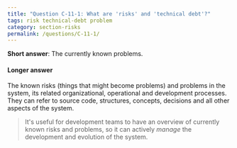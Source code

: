 ```yaml
---
title: "Question C-11-1: What are 'risks' and 'technical debt'?"
tags: risk technical-debt problem
category: section-risks
permalink: /questions/C-11-1/
---
```




**Short answer**: The currently known problems.

#### Longer answer

The known risks (things that might become problems) and problems in the system, its related organizational, operational and development processes. They can refer to source code, structures, concepts,
decisions and all other aspects of the system.


>It's useful for development teams to have an overview of currently known risks and problems, so it can actively _manage_ the development and evolution of the system.
